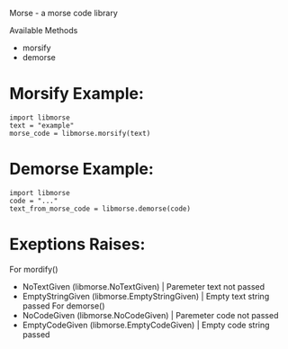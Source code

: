 Morse - a morse code library

Available Methods
- morsify
- demorse

# Morsify Example:
```
import libmorse 
text = "example"
morse_code = libmorse.morsify(text)
```
# Demorse Example:
```
import libmorse
code = "..."
text_from_morse_code = libmorse.demorse(code)
```

# Exeptions Raises:
For mordify()
- NoTextGiven (libmorse.NoTextGiven) | Paremeter text not passed
- EmptyStringGiven (libmorse.EmptyStringGiven) | Empty text string passed
For demorse()
- NoCodeGiven (libmorse.NoCodeGiven) | Paremeter code not passed
- EmptyCodeGiven (libmorse.EmptyCodeGiven) | Empty code string passed
